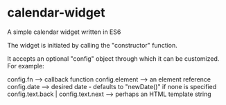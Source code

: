 # calendar-widget
A simple calendar widget written in ES6


The widget is initiated by calling the "constructor" function. 

It accepts an optional "config" object through which it can be customized. For example:

config.fn --> callback function
config.element --> an element reference
config.date --> desired date - defaults to "newDate()" if none is specified
config.text.back | config.text.next --> perhaps an HTML template string 



